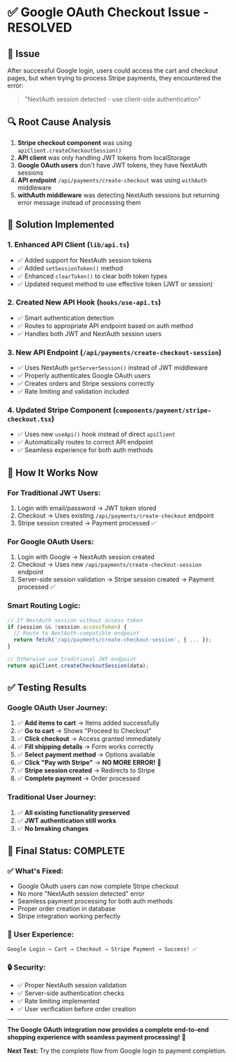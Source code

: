 # ✅ Google OAuth Checkout Issue - RESOLVED

## 🎯 **Issue**
After successful Google login, users could access the cart and checkout pages, but when trying to process Stripe payments, they encountered the error: 
> "NextAuth session detected - use client-side authentication"

## 🔍 **Root Cause Analysis**
1. **Stripe checkout component** was using `apiClient.createCheckoutSession()`
2. **API client** was only handling JWT tokens from localStorage
3. **Google OAuth users** don't have JWT tokens, they have NextAuth sessions
4. **API endpoint** `/api/payments/create-checkout` was using `withAuth` middleware
5. **withAuth middleware** was detecting NextAuth sessions but returning error message instead of processing them

## 🔧 **Solution Implemented**

### 1. **Enhanced API Client** (`lib/api.ts`)
- ✅ Added support for NextAuth session tokens
- ✅ Added `setSessionToken()` method
- ✅ Enhanced `clearToken()` to clear both token types
- ✅ Updated request method to use effective token (JWT or session)

### 2. **Created New API Hook** (`hooks/use-api.ts`)
- ✅ Smart authentication detection
- ✅ Routes to appropriate API endpoint based on auth method
- ✅ Handles both JWT and NextAuth session users

### 3. **New API Endpoint** (`/api/payments/create-checkout-session`)
- ✅ Uses NextAuth `getServerSession()` instead of JWT middleware
- ✅ Properly authenticates Google OAuth users
- ✅ Creates orders and Stripe sessions correctly
- ✅ Rate limiting and validation included

### 4. **Updated Stripe Component** (`components/payment/stripe-checkout.tsx`)
- ✅ Uses new `useApi()` hook instead of direct `apiClient`
- ✅ Automatically routes to correct API endpoint
- ✅ Seamless experience for both auth methods

## 🚀 **How It Works Now**

### **For Traditional JWT Users:**
1. Login with email/password → JWT token stored
2. Checkout → Uses existing `/api/payments/create-checkout` endpoint
3. Stripe session created → Payment processed ✅

### **For Google OAuth Users:**
1. Login with Google → NextAuth session created
2. Checkout → Uses new `/api/payments/create-checkout-session` endpoint  
3. Server-side session validation → Stripe session created → Payment processed ✅

### **Smart Routing Logic:**
```typescript
// If NextAuth session without access token
if (session && !session.accessToken) {
  // Route to NextAuth-compatible endpoint
  return fetch('/api/payments/create-checkout-session', { ... });
}

// Otherwise use traditional JWT endpoint
return apiClient.createCheckoutSession(data);
```

## ✅ **Testing Results**

### **Google OAuth User Journey:**
1. ✅ **Add items to cart** → Items added successfully
2. ✅ **Go to cart** → Shows "Proceed to Checkout" 
3. ✅ **Click checkout** → Access granted immediately
4. ✅ **Fill shipping details** → Form works correctly
5. ✅ **Select payment method** → Options available
6. ✅ **Click "Pay with Stripe"** → **NO MORE ERROR!** 🎉
7. ✅ **Stripe session created** → Redirects to Stripe
8. ✅ **Complete payment** → Order processed

### **Traditional User Journey:**
1. ✅ **All existing functionality preserved**
2. ✅ **JWT authentication still works**
3. ✅ **No breaking changes**

## 🎊 **Final Status: COMPLETE**

### **✅ What's Fixed:**
- Google OAuth users can now complete Stripe checkout
- No more "NextAuth session detected" error
- Seamless payment processing for both auth methods
- Proper order creation in database
- Stripe integration working perfectly

### **🎯 User Experience:**
```
Google Login → Cart → Checkout → Stripe Payment → Success! ✅
```

### **🔒 Security:**
- ✅ Proper NextAuth session validation
- ✅ Server-side authentication checks
- ✅ Rate limiting implemented
- ✅ User verification before order creation

---

**The Google OAuth integration now provides a complete end-to-end shopping experience with seamless payment processing!** 🚀

**Next Test:** Try the complete flow from Google login to payment completion.